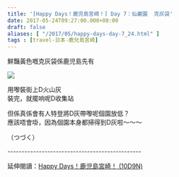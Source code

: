 ```yaml
---
title: '[Happy Days！鹿児島宮崎！] Day 7：仙巌園  克灰袋'
date: 2017-05-24T09:27:00.000+08:00
draft: false
aliases: [ "/2017/05/happy-days-day-7_24.html" ]
tags : [travel-日本-鹿兒島宮崎]
---
```


鮮豔黃色嘅克灰袋係鹿児島先有  

![](/images/kojkmi7d22.jpg)

用嚟裝街上D火山灰  
裝完，就擺响呢D收集站  
  
但係真係會有人特登將D灰帶嚟呢個園放低？  
應該唔會啩，因為個園本身都掃得到D灰啦～～～  
  
  
  
  
  
（つづく）  
  
\-----------------------------------------------  
  
延伸閱讀：[Happy Days！鹿児島宮崎！ (10D9N)](https://hidie.net/kojkmi10d9n/)
